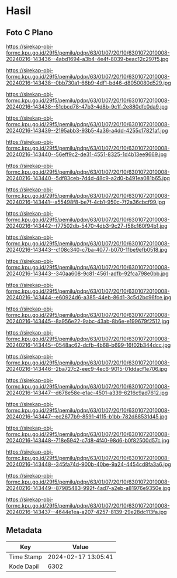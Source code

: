# Hasil

## Foto C Plano

https://sirekap-obj-formc.kpu.go.id/29f5/pemilu/pdpr/63/01/07/20/10/6301072010008-20240216-143436--4abd1694-a3b4-4e4f-8039-beac12c297f5.jpg

https://sirekap-obj-formc.kpu.go.id/29f5/pemilu/pdpr/63/01/07/20/10/6301072010008-20240216-143438--0bb730a1-66b9-4df1-bd46-d8050080d529.jpg

https://sirekap-obj-formc.kpu.go.id/29f5/pemilu/pdpr/63/01/07/20/10/6301072010008-20240216-143438--51cbcd78-47b3-4d8b-9c1f-2e880dfc0da9.jpg

https://sirekap-obj-formc.kpu.go.id/29f5/pemilu/pdpr/63/01/07/20/10/6301072010008-20240216-143439--2195abb3-93b5-4a36-a4dd-4255c17821af.jpg

https://sirekap-obj-formc.kpu.go.id/29f5/pemilu/pdpr/63/01/07/20/10/6301072010008-20240216-143440--56eff9c2-de31-4551-8325-1d4b13ee9669.jpg

https://sirekap-obj-formc.kpu.go.id/29f5/pemilu/pdpr/63/01/07/20/10/6301072010008-20240216-143440--5df83ceb-7d4d-48c9-a2d0-b491ea081b65.jpg

https://sirekap-obj-formc.kpu.go.id/29f5/pemilu/pdpr/63/01/07/20/10/6301072010008-20240216-143441--a55498f8-be7f-4cb1-950c-7f2a36cbcf99.jpg

https://sirekap-obj-formc.kpu.go.id/29f5/pemilu/pdpr/63/01/07/20/10/6301072010008-20240216-143442--f77502db-5470-4db3-9c27-f58c160f94b1.jpg

https://sirekap-obj-formc.kpu.go.id/29f5/pemilu/pdpr/63/01/07/20/10/6301072010008-20240216-143443--c108c340-c7ba-4077-b070-11be9efb0518.jpg

https://sirekap-obj-formc.kpu.go.id/29f5/pemilu/pdpr/63/01/07/20/10/6301072010008-20240216-143443--340aa608-9c81-4561-adfb-92fca798e0bb.jpg

https://sirekap-obj-formc.kpu.go.id/29f5/pemilu/pdpr/63/01/07/20/10/6301072010008-20240216-143444--e60924d6-a385-44eb-86d1-3c5d2bc96fce.jpg

https://sirekap-obj-formc.kpu.go.id/29f5/pemilu/pdpr/63/01/07/20/10/6301072010008-20240216-143445--8a956e22-9abc-43ab-8b6e-e199679f2512.jpg

https://sirekap-obj-formc.kpu.go.id/29f5/pemilu/pdpr/63/01/07/20/10/6301072010008-20240216-143445--0548ac62-dcfb-4b68-b699-16f02b344dcc.jpg

https://sirekap-obj-formc.kpu.go.id/29f5/pemilu/pdpr/63/01/07/20/10/6301072010008-20240216-143446--2ba727c2-eec9-4ec6-9015-01ddacf1e706.jpg

https://sirekap-obj-formc.kpu.go.id/29f5/pemilu/pdpr/63/01/07/20/10/6301072010008-20240216-143447--d678e58e-e1ac-4501-a339-6216c9ad7612.jpg

https://sirekap-obj-formc.kpu.go.id/29f5/pemilu/pdpr/63/01/07/20/10/6301072010008-20240216-143447--ec2677b9-8591-4115-b1bb-782d88531d45.jpg

https://sirekap-obj-formc.kpu.go.id/29f5/pemilu/pdpr/63/01/07/20/10/6301072010008-20240216-143448--718e5942-c7d8-4f40-98d6-b0f82500d57c.jpg

https://sirekap-obj-formc.kpu.go.id/29f5/pemilu/pdpr/63/01/07/20/10/6301072010008-20240216-143448--345fa74d-900b-40be-9a24-4454cd8fa3a6.jpg

https://sirekap-obj-formc.kpu.go.id/29f5/pemilu/pdpr/63/01/07/20/10/6301072010008-20240216-143449--87985483-992f-4ad7-a2eb-a81976e9350e.jpg

https://sirekap-obj-formc.kpu.go.id/29f5/pemilu/pdpr/63/01/07/20/10/6301072010008-20240216-143437--4644e1ea-a207-4257-8139-29e28dc113fa.jpg


## Metadata

| Key        | Value               |
| ---------- | ------------------- |
| Time Stamp | 2024-02-17 13:05:41 |
| Kode Dapil | 6302                |



